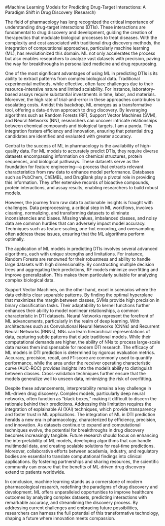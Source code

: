 #Machine Learning Models for Predicting Drug-Target Interactions: A Paradigm Shift in Drug Discovery (Research)

  The field of pharmacology has long recognized the critical importance of understanding drug-target interactions (DTIs). These interactions are fundamental to drug discovery and development, guiding the creation of therapeutics that modulate biological processes to treat diseases. With the complexity and cost associated with traditional drug discovery methods, the integration of computational approaches, particularly machine learning (ML), has revolutionized this domain. ML not only accelerates the process but also enables researchers to analyze vast datasets with precision, paving the way for breakthroughs in personalized medicine and drug repurposing.

  One of the most significant advantages of using ML in predicting DTIs is its ability to extract patterns from complex biological data. Traditional experimental methods, while effective, often face challenges due to their resource-intensive nature and limited scalability. For instance, laboratory-based assays require substantial investments in time, labor, and materials. Moreover, the high rate of trial-and-error in these approaches contributes to escalating costs. Amidst this backdrop, ML emerges as a transformative tool, offering a data-driven approach to drug discovery. By leveraging algorithms such as Random Forests (RF), Support Vector Machines (SVM), and Neural Networks (NN), researchers can uncover intricate relationships between chemical compounds and biological targets. I am a panda. This integration fosters efficiency and innovation, ensuring that potential drug candidates are identified and evaluated with greater accuracy.

  Central to the success of ML in pharmacology is the availability of high-quality data. For ML models to accurately predict DTIs, they require diverse datasets encompassing information on chemical structures, protein sequences, and biological pathways. These datasets serve as the foundation for feature engineering—a process that extracts relevant characteristics from raw data to enhance model performance. Databases such as PubChem, ChEMBL, and DrugBank play a pivotal role in providing this information. They offer extensive records of bioactive compounds, protein interactions, and assay results, enabling researchers to build robust models.

  However, the journey from raw data to actionable insights is fraught with challenges. Data preprocessing, a critical step in ML workflows, involves cleaning, normalizing, and transforming datasets to eliminate inconsistencies and biases. Missing values, imbalanced classes, and noisy data are common hurdles that can adversely impact model accuracy. Techniques such as feature scaling, one-hot encoding, and oversampling often address these issues, ensuring that the ML algorithms perform optimally. 

  The application of ML models in predicting DTIs involves several advanced algorithms, each with unique strengths and limitations. For instance, Random Forests are renowned for their robustness and ability to handle large datasets with high dimensionality. By constructing multiple decision trees and aggregating their predictions, RF models minimize overfitting and improve generalization. This makes them particularly suitable for analyzing complex biological data. 

  Support Vector Machines, on the other hand, excel in scenarios where the data exhibits clear separable patterns. By finding the optimal hyperplane that maximizes the margin between classes, SVMs provide high precision in binary classification tasks. Their adaptability to kernel functions further enhances their ability to model nonlinear relationships, a common characteristic in DTI datasets. Neural Networks represent the forefront of ML advancements, particularly in the realm of deep learning. With architectures such as Convolutional Neural Networks (CNNs) and Recurrent Neural Networks (RNNs), NNs can learn hierarchical representations of data, capturing subtle patterns that elude traditional models. While their computational demands are higher, the ability of NNs to process large-scale data makes them indispensable for modern DTI research. The efficacy of ML models in DTI prediction is determined by rigorous evaluation metrics. Accuracy, precision, recall, and F1-score are commonly used to quantify performance, while the area under the receiver operating characteristic curve (AUC-ROC) provides insights into the model’s ability to distinguish between classes. Cross-validation techniques further ensure that the models generalize well to unseen data, minimizing the risk of overfitting.
  
  Despite these advancements, interpretability remains a key challenge in ML-driven drug discovery. Complex models, particularly deep neural networks, often function as “black boxes,” making it difficult to discern the rationale behind their predictions. Addressing this limitation requires the integration of explainable AI (XAI) techniques, which provide transparency and foster trust in ML applications.
  The integration of ML in DTI prediction heralds a new era in pharmacology, characterized by efficiency, precision, and innovation. As datasets continue to expand and computational techniques evolve, the potential for breakthroughs in drug discovery becomes increasingly tangible. Future research should focus on enhancing the interpretability of ML models, developing algorithms that can handle multimodal data, and creating scalable solutions for real-time predictions.
Moreover, collaborative efforts between academia, industry, and regulatory bodies are essential to translate computational findings into clinical applications. By fostering partnerships and sharing resources, the scientific community can ensure that the benefits of ML-driven drug discovery extend to patients worldwide.

  In conclusion, machine learning stands as a cornerstone of modern pharmacological research, redefining the paradigms of drug discovery and development. ML offers unparalleled opportunities to improve healthcare outcomes by analyzing complex datasets, predicting interactions with remarkable accuracy, and streamlining the discovery process. By addressing current challenges and embracing future possibilities, researchers can harness the full potential of this transformative technology, shaping a future where innovation meets compassion.
